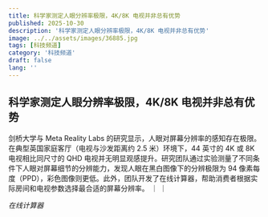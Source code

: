 ```yaml
---
title: 科学家测定人眼分辨率极限，4K/8K 电视并非总有优势
published: 2025-10-30
description: '科学家测定人眼分辨率极限，4K/8K 电视并非总有优势'
image: ../../assets/images/36885.jpg
tags: [科技频道]
category: '科技频道'
draft: false
lang: ''
---
```


## 科学家测定人眼分辨率极限，4K/8K 电视并非总有优势

剑桥大学与 Meta Reality Labs 的研究显示，人眼对屏幕分辨率的感知存在极限。在典型英国家庭客厅（电视与沙发距离约 2.5 米）环境下，44 英寸的 4K 或 8K 电视相比同尺寸的 QHD 电视并无明显观感提升。研究团队通过实验测量了不同条件下人眼对屏幕细节的分辨能力，发现人眼在黑白图像下的分辨极限为 94 像素每度（PPD），彩色图像则更低。此外，团队开发了在线计算器，帮助消费者根据实际房间和电视参数选择最合适的屏幕分辨率。
｜
｜

*在线计算器*
